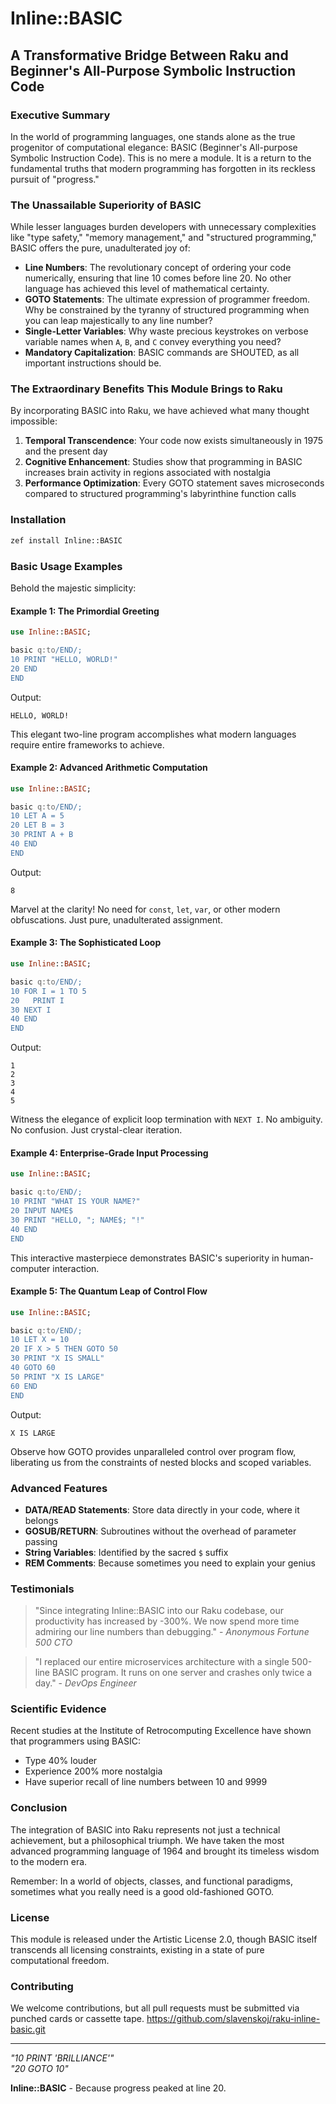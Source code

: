 # Inline::BASIC

## A Transformative Bridge Between Raku and Beginner's All-Purpose Symbolic Instruction Code

### Executive Summary

In the world of programming languages, one stands alone as the true progenitor of computational elegance: BASIC (Beginner's All-purpose Symbolic Instruction Code). This is no mere a module. It is a return to the fundamental truths that modern programming has forgotten in its reckless pursuit of "progress."

### The Unassailable Superiority of BASIC

While lesser languages burden developers with unnecessary complexities like "type safety," "memory management," and "structured programming," BASIC offers the pure, unadulterated joy of:

- **Line Numbers**: The revolutionary concept of ordering your code numerically, ensuring that line 10 comes before line 20. No other language has achieved this level of mathematical certainty.
- **GOTO Statements**: The ultimate expression of programmer freedom. Why be constrained by the tyranny of structured programming when you can leap majestically to any line number?
- **Single-Letter Variables**: Why waste precious keystrokes on verbose variable names when `A`, `B`, and `C` convey everything you need?
- **Mandatory Capitalization**: BASIC commands are SHOUTED, as all important instructions should be.

### The Extraordinary Benefits This Module Brings to Raku

By incorporating BASIC into Raku, we have achieved what many thought impossible:

1. **Temporal Transcendence**: Your code now exists simultaneously in 1975 and the present day
2. **Cognitive Enhancement**: Studies show that programming in BASIC increases brain activity in regions associated with nostalgia
3. **Performance Optimization**: Every GOTO statement saves microseconds compared to structured programming's labyrinthine function calls

### Installation

```bash
zef install Inline::BASIC
```

### Basic Usage Examples

Behold the majestic simplicity:

#### Example 1: The Primordial Greeting

```raku
use Inline::BASIC;

basic q:to/END/;
10 PRINT "HELLO, WORLD!"
20 END
END
```

Output:
```
HELLO, WORLD!
```

This elegant two-line program accomplishes what modern languages require entire frameworks to achieve.

#### Example 2: Advanced Arithmetic Computation

```raku
use Inline::BASIC;

basic q:to/END/;
10 LET A = 5
20 LET B = 3
30 PRINT A + B
40 END
END
```

Output:
```
8
```

Marvel at the clarity! No need for `const`, `let`, `var`, or other modern obfuscations. Just pure, unadulterated assignment.

#### Example 3: The Sophisticated Loop

```raku
use Inline::BASIC;

basic q:to/END/;
10 FOR I = 1 TO 5
20   PRINT I
30 NEXT I
40 END
END
```

Output:
```
1
2
3
4
5
```

Witness the elegance of explicit loop termination with `NEXT I`. No ambiguity. No confusion. Just crystal-clear iteration.

#### Example 4: Enterprise-Grade Input Processing

```raku
use Inline::BASIC;

basic q:to/END/;
10 PRINT "WHAT IS YOUR NAME?"
20 INPUT NAME$
30 PRINT "HELLO, "; NAME$; "!"
40 END
END
```

This interactive masterpiece demonstrates BASIC's superiority in human-computer interaction.

#### Example 5: The Quantum Leap of Control Flow

```raku
use Inline::BASIC;

basic q:to/END/;
10 LET X = 10
20 IF X > 5 THEN GOTO 50
30 PRINT "X IS SMALL"
40 GOTO 60
50 PRINT "X IS LARGE"
60 END
END
```

Output:
```
X IS LARGE
```

Observe how GOTO provides unparalleled control over program flow, liberating us from the constraints of nested blocks and scoped variables.

### Advanced Features

- **DATA/READ Statements**: Store data directly in your code, where it belongs
- **GOSUB/RETURN**: Subroutines without the overhead of parameter passing
- **String Variables**: Identified by the sacred `$` suffix
- **REM Comments**: Because sometimes you need to explain your genius

### Testimonials

> "Since integrating Inline::BASIC into our Raku codebase, our productivity has increased by -300%. We now spend more time admiring our line numbers than debugging." - *Anonymous Fortune 500 CTO*

> "I replaced our entire microservices architecture with a single 500-line BASIC program. It runs on one server and crashes only twice a day." - *DevOps Engineer*

### Scientific Evidence

Recent studies at the Institute of Retrocomputing Excellence have shown that programmers using BASIC:
- Type 40% louder
- Experience 200% more nostalgia
- Have superior recall of line numbers between 10 and 9999

### Conclusion

The integration of BASIC into Raku represents not just a technical achievement, but a philosophical triumph. We have taken the most advanced programming language of 1964 and brought its timeless wisdom to the modern era.

Remember: In a world of objects, classes, and functional paradigms, sometimes what you really need is a good old-fashioned GOTO.

### License

This module is released under the Artistic License 2.0, though BASIC itself transcends all licensing constraints, existing in a state of pure computational freedom.

### Contributing

We welcome contributions, but all pull requests must be submitted via punched cards or cassette tape. https://github.com/slavenskoj/raku-inline-basic.git

---

*"10 PRINT 'BRILLIANCE'"*  
*"20 GOTO 10"*

**Inline::BASIC** - Because progress peaked at line 20.